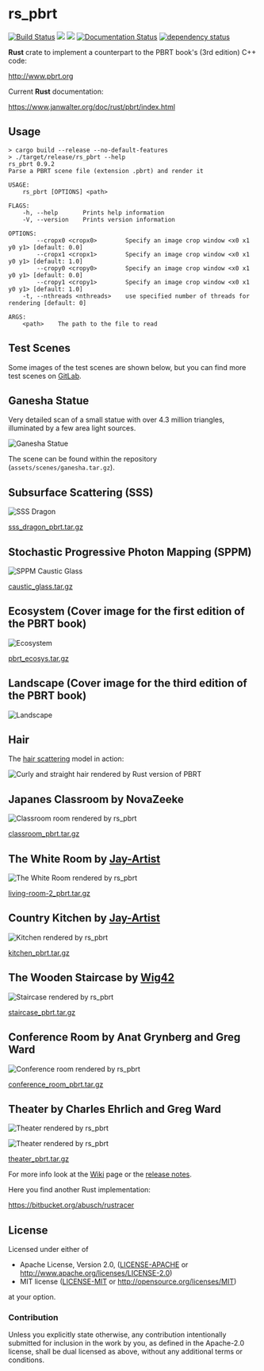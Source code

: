 # rs_pbrt

[![Build Status](https://travis-ci.org/wahn/rs_pbrt.svg?branch=master)](https://travis-ci.org/wahn/rs_pbrt)
[![](https://img.shields.io/github/issues-raw/wahn/rs_pbrt.svg)](https://github.com/wahn/rs_pbrt/issues)
[![](https://tokei.rs/b1/github/wahn/rs_pbrt?category=code)](https://github.com/wahn/rs_pbrt)
[![Documentation Status](https://readthedocs.org/projects/rs-pbrt/badge/?version=latest)](https://rs-pbrt.readthedocs.io/en/latest/?badge=latest)
[![dependency status](https://deps.rs/repo/github/wahn/rs_pbrt/status.svg)](https://deps.rs/repo/github/wahn/rs_pbrt)
<!-- [![](https://img.shields.io/github/release-date/wahn/rs_pbrt.svg)](https://github.com/wahn/rs_pbrt/releases) -->

**Rust** crate to implement a counterpart to the PBRT book's (3rd edition) C++ code:

http://www.pbrt.org

Current **Rust** documentation:

https://www.janwalter.org/doc/rust/pbrt/index.html

## Usage

```shell
> cargo build --release --no-default-features
> ./target/release/rs_pbrt --help
rs_pbrt 0.9.2
Parse a PBRT scene file (extension .pbrt) and render it

USAGE:
    rs_pbrt [OPTIONS] <path>

FLAGS:
    -h, --help       Prints help information
    -V, --version    Prints version information

OPTIONS:
        --cropx0 <cropx0>        Specify an image crop window <x0 x1 y0 y1> [default: 0.0]
        --cropx1 <cropx1>        Specify an image crop window <x0 x1 y0 y1> [default: 1.0]
        --cropy0 <cropy0>        Specify an image crop window <x0 x1 y0 y1> [default: 0.0]
        --cropy1 <cropy1>        Specify an image crop window <x0 x1 y0 y1> [default: 1.0]
    -t, --nthreads <nthreads>    use specified number of threads for rendering [default: 0]

ARGS:
    <path>    The path to the file to read
```

## Test Scenes

Some images of the test scenes are shown below, but you can find more
test scenes on [GitLab][test-scenes].

## Ganesha Statue

Very detailed scan of a small statue with over 4.3 million triangles,
illuminated by a few area light sources.

![Ganesha Statue](https://www.janwalter.org/assets/ganesha.png)

The scene can be found within the repository
(`assets/scenes/ganesha.tar.gz`).

## Subsurface Scattering (SSS)

![SSS Dragon](https://www.janwalter.org/assets/sss_dragon.png)

[sss_dragon_pbrt.tar.gz][sss_dragon_pbrt]

## Stochastic Progressive Photon Mapping (SPPM)

![SPPM Caustic
Glass](https://www.janwalter.org/assets/caustic_glass_pbrt_rust_sppm.png)

[caustic_glass.tar.gz][caustic_glass_pbrt]

## Ecosystem (Cover image for the first edition of the PBRT book)

![Ecosystem](https://www.janwalter.org/assets/ecosys.png)

[pbrt_ecosys.tar.gz][ecosys_pbrt]

## Landscape (Cover image for the third edition of the PBRT book)

![Landscape](https://www.janwalter.org/assets/landscape_rust_pbrt_view_0.png)

## Hair

The [hair scattering][hair-scattering] model in action:

![Curly and straight hair rendered by Rust version of
PBRT](https://www.janwalter.org/assets/hair_rust_pbrt.png)

## Japanes Classroom by NovaZeeke

![Classroom room rendered by
rs_pbrt](https://www.janwalter.org/assets/classroom_pbrt_rust.png)

[classroom_pbrt.tar.gz][classroom_pbrt]

## The White Room by [Jay-Artist][jay-artist]

![The White Room rendered by
rs_pbrt](https://www.janwalter.org/assets/living-room-2_pbrt_rust_mlt.png)

[living-room-2_pbrt.tar.gz][living-room-2_pbrt]

## Country Kitchen by [Jay-Artist][jay-artist]

![Kitchen rendered by
rs_pbrt](https://www.janwalter.org/assets/kitchen_pbrt_rust.png)

[kitchen_pbrt.tar.gz][kitchen_pbrt]

## The Wooden Staircase by [Wig42][wig42]

![Staircase rendered by
rs_pbrt](https://www.janwalter.org/assets/staircase_pbrt_rust.png)

[staircase_pbrt.tar.gz][staircase_pbrt]

## Conference Room by Anat Grynberg and Greg Ward

![Conference room rendered by
rs_pbrt](https://www.janwalter.org/assets/conference_room_pbrt_rust_current.png)

[conference_room_pbrt.tar.gz][conference_room_pbrt]

## Theater by Charles Ehrlich and Greg Ward

![Theater rendered by
rs_pbrt](https://www.janwalter.org/assets/theater_pbrt_rust_corner.png)

![Theater rendered by
rs_pbrt](https://www.janwalter.org/assets/theater_pbrt_rust_stage.png)

[theater_pbrt.tar.gz][theater_pbrt]

For more info look at the [Wiki][wiki] page or the [release notes][release-notes].

Here you find another Rust implementation:

https://bitbucket.org/abusch/rustracer

## License

Licensed under either of

* Apache License, Version 2.0, ([LICENSE-APACHE](LICENSE-APACHE) or
  http://www.apache.org/licenses/LICENSE-2.0)
* MIT license ([LICENSE-MIT](LICENSE-MIT) or
  http://opensource.org/licenses/MIT)

at your option.

### Contribution

Unless you explicitly state otherwise, any contribution intentionally
submitted for inclusion in the work by you, as defined in the
Apache-2.0 license, shall be dual licensed as above, without any
additional terms or conditions.

[test-scenes]:          https://gitlab.com/jdb-walter/rs-pbrt-test-scenes/wikis/home
[wiki]:                 https://github.com/wahn/rs_pbrt/wiki
[release-notes]:        https://github.com/wahn/rs_pbrt/wiki/Release-Notes
[novazeeke]:            https://www.blendswap.com/user/NovaZeeke
[jay-artist]:           https://www.blendswap.com/user/Jay-Artist
[wig42]:                https://www.blendswap.com/user/Wig42
[classroom_pbrt]:       https://www.janwalter.org/Download/Scenes/PBRT/classroom_pbrt.tar.gz
[living-room-2_pbrt]:   https://www.janwalter.org/Download/Scenes/PBRT/living-room-2_pbrt.tar.gz
[kitchen_pbrt]:         https://www.janwalter.org/Download/Scenes/PBRT/kitchen_pbrt.tar.gz
[staircase_pbrt]:       https://www.janwalter.org/Download/Scenes/PBRT/staircase_pbrt.tar.gz
[conference_room_pbrt]: https://www.janwalter.org/Download/Scenes/conference_room_pbrt.tar.gz
[theater_pbrt]:         https://www.janwalter.org/Download/Scenes/theater_pbrt.tar.gz
[hair-scattering]:      http://www.pbrt.org/hair.pdf
[sss_dragon_pbrt]:      https://www.janwalter.org/Download/Scenes/sss_dragon_pbrt.tar.gz
[caustic_glass_pbrt]:   https://www.janwalter.org/Download/Scenes/caustic_glass.tar.gz
[ecosys_pbrt]:          https://www.janwalter.org/Download/Scenes/pbrt_ecosys.tar.gz
